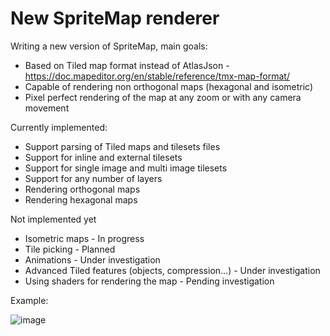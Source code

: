 # New SpriteMap renderer

Writing a new version of SpriteMap, main goals:
- Based on Tiled map format instead of AtlasJson - https://doc.mapeditor.org/en/stable/reference/tmx-map-format/
- Capable of rendering non orthogonal maps (hexagonal and isometric)
- Pixel perfect rendering of the map at any zoom or with any camera movement

Currently implemented:
- Support parsing of Tiled maps and tilesets files
- Support for inline and external tilesets
- Support for single image and multi image tilesets
- Support for any number of layers
- Rendering orthogonal maps
- Rendering hexagonal maps

Not implemented yet
- Isometric maps - In progress
- Tile picking - Planned
- Animations - Under investigation
- Advanced Tiled features (objects, compression...) - Under investigation
- Using shaders for rendering the map - Pending investigation

Example:

![image](https://github.com/user-attachments/assets/0a98f9c0-10b8-4d7e-8bbb-2c4adf159587)
